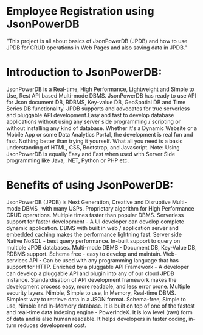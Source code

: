 # Employee Registration using JsonPowerDB


"This project is all about basics of JsonPowerDB (JPDB) and how to use JPDB for CRUD operations in Web Pages and also saving data in JPDB."

# Introduction to JsonPowerDB:
JsonPowerDB is a Real-time, High Performance, Lightweight and Simple to Use, Rest API based Multi-mode DBMS. JsonPowerDB has ready to use API for Json document DB, RDBMS, Key-value DB, GeoSpatial DB and Time Series DB functionality. JPDB supports and advocates for true serverless and pluggable API development.Easy and fast to develop database applications without using any server side programming / scripting or without installing any kind of database.
Whether it's a Dynamic Website or a Mobile App or some Data Analytics Portal, the development is real fun and fast. Nothing better than trying it yourself. What all you need is a basic understanding of HTML, CSS, Bootstrap, and Javascript.
Note: Using JsonPowerDB is equally Easy and Fast when used with Server Side programming like Java, .NET, Python or PHP etc.

# Benefits of using JsonPowerDB:
JsonPowerDB (JPDB) is Next Generation, Creative and Disruptive Multi-mode DBMS_ with many USPs.
Proprietary algorithm for High Performance CRUD operations. Multiple times faster than popular DBMS.
Serverless support for faster development - A UI developer can develop complete dynamic application.
DBMS with built in web / application server and embedded caching makes the performance lightning fast.
Server side Native NoSQL - best query performance.
In-built support to query on multiple JPDB databases.
Multi-mode DBMS - Document DB, Key-Value DB, RDBMS support.
Schema free - easy to develop and maintain.
Web-services API - Can be used with any programming language that has support for HTTP.
Enriched by a pluggable API Framework - A developer can develop a pluggable API and plugin into any of our cloud JPDB instance.
Standardisation of API development framework makes the development process easy, more readable, and less error prone.
Multiple security layers.
Nimble, Simple to use, In Memory, Real-time DBMS.
Simplest way to retrieve data in a JSON format.
Schema-free, Simple to use, Nimble and In-Memory database.
It is built on top of one of the fastest and real-time data indexing engine - PowerIndeX.
It is low level (raw) form of data and is also human readable.
It helps developers in faster coding, in-turn reduces development cost.
